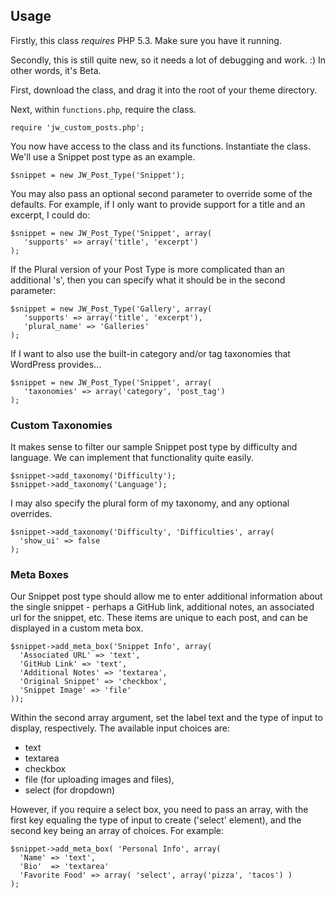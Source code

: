 ## Usage

Firstly, this class *requires* PHP 5.3. Make sure you have it running.

Secondly, this is still quite new, so it needs
a lot of debugging and work. :) In other words, it's Beta. 

First, download the class, and drag it into the root of your theme directory. 

Next, within `functions.php`, require the class.

    require 'jw_custom_posts.php';

You now have access to the class and its functions. Instantiate the class.
We'll use a Snippet post type as an example.

    $snippet = new JW_Post_Type('Snippet');

You may also pass an optional second parameter to override some of the
defaults. For example, if I only want to provide support for a title and an
excerpt, I could do:

    $snippet = new JW_Post_Type('Snippet', array(
       'supports' => array('title', 'excerpt')
    );

If the Plural version of your Post Type is more complicated than an additional 's', then you can specify 
what it should be in the second parameter:
    
    $snippet = new JW_Post_Type('Gallery', array(
       'supports' => array('title', 'excerpt'),
       'plural_name' => 'Galleries'
    );

If I want to also use the built-in category and/or tag taxonomies that WordPress provides...

    $snippet = new JW_Post_Type('Snippet', array(
       'taxonomies' => array('category', 'post_tag')
    );

### Custom Taxonomies

It makes sense to filter our sample Snippet post type by difficulty and language. We can implement that functionality quite easily.

    $snippet->add_taxonomy('Difficulty');
    $snippet->add_taxonomy('Language');

I may also specify the plural form of my taxonomy, and any optional overrides. 

    $snippet->add_taxonomy('Difficulty', 'Difficulties', array(
      'show_ui' => false
    );

### Meta Boxes

Our Snippet post type should allow me to enter additional information about the
single snippet - perhaps a GitHub link, additional notes, an associated url for the snippet, etc. These items are unique to each post, and can be displayed in a custom meta box.

    $snippet->add_meta_box('Snippet Info', array(
      'Associated URL' => 'text',
      'GitHub Link' => 'text',
      'Additional Notes' => 'textarea',
      'Original Snippet' => 'checkbox',
      'Snippet Image' => 'file'
    ));

Within the second array argument, set the label text and the type of input to display, respectively. The available input choices are:

- text
- textarea
- checkbox
- file (for uploading images and files),
- select (for dropdown)

However, if you require a select box, you need to pass an array, with the first key equaling the type of input to create ('select' element), and the second key being an array of choices. For example:

    $snippet->add_meta_box( 'Personal Info', array(
      'Name' => 'text',
      'Bio'  => 'textarea'
      'Favorite Food' => array( 'select', array('pizza', 'tacos') )
    );
